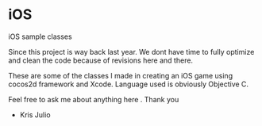 iOS
===

iOS sample classes

Since this project is way back last year. We dont have time to fully optimize and clean the code because of revisions here and there.

These are some of the classes I made in creating an iOS game using cocos2d framework and Xcode. Language used is obviously Objective C. 

Feel free to ask me about anything here . Thank you 

- Kris Julio
